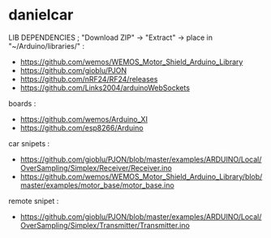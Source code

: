 # danielcar


LIB DEPENDENCIES  ; "Download ZIP" -> "Extract" -> place in "~/Arduino/libraries/" :
 - https://github.com/wemos/WEMOS_Motor_Shield_Arduino_Library
 - https://github.com/gioblu/PJON
 - https://github.com/nRF24/RF24/releases
 - https://github.com/Links2004/arduinoWebSockets


boards :
 - https://github.com/wemos/Arduino_XI
 - https://github.com/esp8266/Arduino


 car snipets :
 - https://github.com/gioblu/PJON/blob/master/examples/ARDUINO/Local/OverSampling/Simplex/Receiver/Receiver.ino
 - https://github.com/wemos/WEMOS_Motor_Shield_Arduino_Library/blob/master/examples/motor_base/motor_base.ino

 remote snipet :
  - https://github.com/gioblu/PJON/blob/master/examples/ARDUINO/Local/OverSampling/Simplex/Transmitter/Transmitter.ino